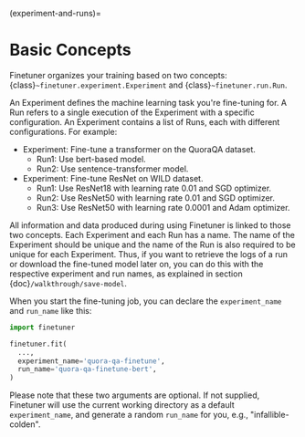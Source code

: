 (experiment-and-runs)=
# Basic Concepts

Finetuner organizes your training based on two concepts: 
{class}`~finetuner.experiment.Experiment` and {class}`~finetuner.run.Run`.

An Experiment defines the machine learning task you're fine-tuning for.
A Run refers to a single execution of the Experiment with a specific configuration.
An Experiment contains a list of Runs, each with different configurations. 
For example:

+ Experiment: Fine-tune a transformer on the QuoraQA dataset.
  - Run1: Use bert-based model.
  - Run2: Use sentence-transformer model.
+ Experiment: Fine-tune ResNet on WILD dataset.
  - Run1: Use ResNet18 with learning rate 0.01 and SGD optimizer.
  - Run2: Use ResNet50 with learning rate 0.01 and SGD optimizer.
  - Run3: Use ResNet50 with learning rate 0.0001 and Adam optimizer.

All information and data produced during using Finetuner is linked to those two concepts.
Each Experiment and each Run has a name.
The name of the Experiment should be unique and the name of the Run is also required
to be unique for each Experiment.
Thus, if you want to retrieve the logs of a run or download the fine-tuned model later
on, you can do this with the respective experiment and run names, as explained in section
{doc}`/walkthrough/save-model`.

When you start the fine-tuning job, you can declare the `experiment_name` and `run_name` like this:

```python
import finetuner

finetuner.fit(
  ...,
  experiment_name='quora-qa-finetune',
  run_name='quora-qa-finetune-bert',
)
```

Please note that these two arguments are optional.
If not supplied,
Finetuner will use the current working directory as a default `experiment_name`,
and generate a random `run_name` for you, e.g., "infallible-colden".